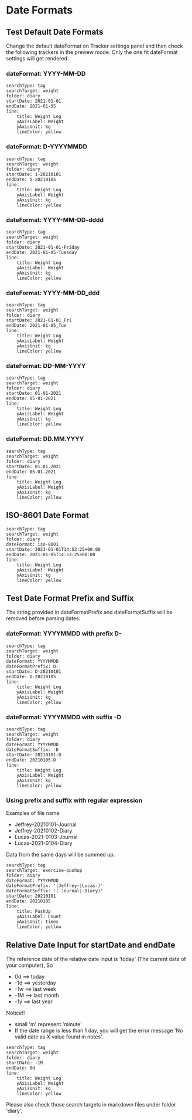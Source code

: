 # Date Formats

## Test Default Date Formats

Change the default dateFormat on Tracker settings panel and then check the following trackers in the preview mode. Only the one fit dateFormat settings will get rendered.

### dateFormat: YYYY-MM-DD

```tracker
searchType: tag
searchTarget: weight
folder: diary
startDate: 2021-01-01
endDate: 2021-01-05
line:
    title: Weight Log
    yAxisLabel: Weight
    yAxisUnit: kg
    lineColor: yellow
```

### dateFormat: D-YYYYMMDD

```tracker
searchType: tag
searchTarget: weight
folder: diary
startDate: 1-20210101
endDate: 5-20210105
line:
    title: Weight Log
    yAxisLabel: Weight
    yAxisUnit: kg
    lineColor: yellow
```

### dateFormat: YYYY-MM-DD-dddd

```tracker
searchType: tag
searchTarget: weight
folder: diary
startDate: 2021-01-01-Friday
endDate: 2021-01-05-Tuesday
line:
    title: Weight Log
    yAxisLabel: Weight
    yAxisUnit: kg
    lineColor: yellow
```

### dateFormat: YYYY-MM-DD_ddd

```tracker
searchType: tag
searchTarget: weight
folder: diary
startDate: 2021-01-01_Fri
endDate: 2021-01-05_Tue
line:
    title: Weight Log
    yAxisLabel: Weight
    yAxisUnit: kg
    lineColor: yellow
```

### dateFormat: DD-MM-YYYY

```tracker
searchType: tag
searchTarget: weight
folder: diary
startDate: 01-01-2021
endDate: 05-01-2021
line:
    title: Weight Log
    yAxisLabel: Weight
    yAxisUnit: kg
    lineColor: yellow
```

### dateFormat: DD.MM.YYYY

```tracker
searchType: tag
searchTarget: weight
folder: diary
startDate: 01.01.2021
endDate: 05.01.2021
line:
    title: Weight Log
    yAxisLabel: Weight
    yAxisUnit: kg
    lineColor: yellow
```

## ISO-8601 Date Format

```tracker
searchType: tag
searchTarget: weight
folder: diary
dateFormat: iso-8601
startDate: 2021-01-01T14:53:25+00:00
endDate: 2021-01-05T14:53:25+00:00
line:
    title: Weight Log
    yAxisLabel: Weight
    yAxisUnit: kg
    lineColor: yellow
```

## Test Date Format Prefix and Suffix

The string provided in dateFormatPrefix and dateFormatSuffix will be removed before parsing dates.

### dateFormat: YYYYMMDD with prefix D-

```tracker
searchType: tag
searchTarget: weight
folder: diary
dateFormat: YYYYMMDD
dateFormatPrefix: D-
startDate: D-20210101
endDate: D-20210105
line:
    title: Weight Log
    yAxisLabel: Weight
    yAxisUnit: kg
    lineColor: yellow
```

### dateFormat: YYYYMMDD with suffix -D

```tracker
searchType: tag
searchTarget: weight
folder: diary
dateFormat: YYYYMMDD
dateFormatSuffix: -D
startDate: 20210101-D
endDate: 20210105-D
line:
    title: Weight Log
    yAxisLabel: Weight
    yAxisUnit: kg
    lineColor: yellow
```

### Using prefix and suffix with regular expression

Examples of file name

- Jeffrey-20210101-Journal
- Jeffrey-20210102-Diary
- Lucas-2021-0103-Journal
- Lucas-2021-0104-Diary

Data from the same days will be summed up.

```tracker
searchType: tag
searchTarget: exercise-pushup
folder: diary
dateFormat: YYYYMMDD
dateFormatPrefix: '(Jeffrey-|Lucas-)'
dateFormatSuffix: '(-Journal|-Diary)'
startDate: 20210101
endDate: 20210105
line:
    title: PushUp
    yAxisLabel: Count
    yAxisUnit: times
    lineColor: yellow
```

## Relative Date Input for startDate and endDate

The reference date of the relative date input is 'today' (The current date of your computer), So

- 0d ==> today
- -1d ==> yesterday
- -1w ==> last week
- -1M ==> last month
- -1y ==> last year

Notice!!

- small 'm' represent 'minute'
- If the date range is less than 1 day, you will get the error message 'No valid date as X value found in notes'.

```tracker
searchType: tag
searchTarget: weight
folder: diary
startDate: -1M
endDate: 0d
line:
    title: Weight Log
    yAxisLabel: Weight
    yAxisUnit: kg
    lineColor: yellow
```

Please also check those search targets in markdown files under folder 'diary'.
